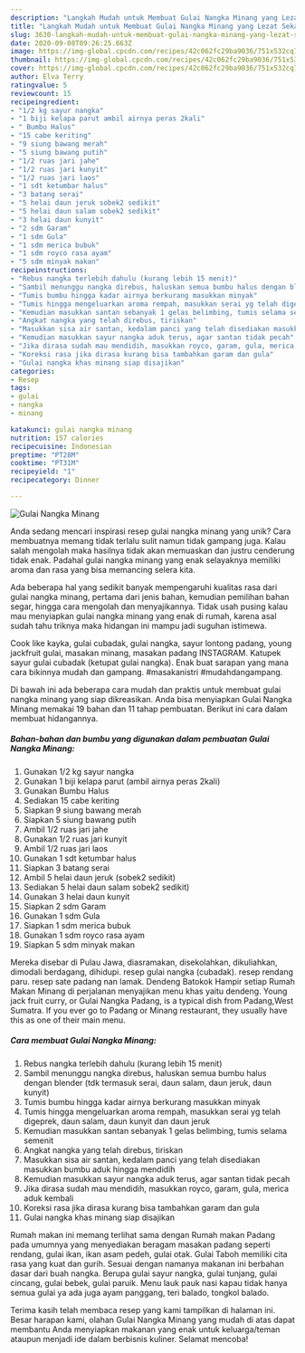 ```yaml
---
description: "Langkah Mudah untuk Membuat Gulai Nangka Minang yang Lezat Sekali"
title: "Langkah Mudah untuk Membuat Gulai Nangka Minang yang Lezat Sekali"
slug: 3630-langkah-mudah-untuk-membuat-gulai-nangka-minang-yang-lezat-sekali
date: 2020-09-08T09:26:25.663Z
image: https://img-global.cpcdn.com/recipes/42c062fc29ba9036/751x532cq70/gulai-nangka-minang-foto-resep-utama.jpg
thumbnail: https://img-global.cpcdn.com/recipes/42c062fc29ba9036/751x532cq70/gulai-nangka-minang-foto-resep-utama.jpg
cover: https://img-global.cpcdn.com/recipes/42c062fc29ba9036/751x532cq70/gulai-nangka-minang-foto-resep-utama.jpg
author: Elva Terry
ratingvalue: 5
reviewcount: 15
recipeingredient:
- "1/2 kg sayur nangka"
- "1 biji kelapa parut ambil airnya peras 2kali"
- " Bumbu Halus"
- "15 cabe keriting"
- "9 siung bawang merah"
- "5 siung bawang putih"
- "1/2 ruas jari jahe"
- "1/2 ruas jari kunyit"
- "1/2 ruas jari laos"
- "1 sdt ketumbar halus"
- "3 batang serai"
- "5 helai daun jeruk sobek2 sedikit"
- "5 helai daun salam sobek2 sedikit"
- "3 helai daun kunyit"
- "2 sdm Garam"
- "1 sdm Gula"
- "1 sdm merica bubuk"
- "1 sdm royco rasa ayam"
- "5 sdm minyak makan"
recipeinstructions:
- "Rebus nangka terlebih dahulu (kurang lebih 15 menit)"
- "Sambil menunggu nangka direbus, haluskan semua bumbu halus dengan blender (tdk termasuk serai, daun salam, daun jeruk, daun kunyit)"
- "Tumis bumbu hingga kadar airnya berkurang masukkan minyak"
- "Tumis hingga mengeluarkan aroma rempah, masukkan serai yg telah digeprek, daun salam, daun kunyit dan daun jeruk"
- "Kemudian masukkan santan sebanyak 1 gelas belimbing, tumis selama semenit"
- "Angkat nangka yang telah direbus, tiriskan"
- "Masukkan sisa air santan, kedalam panci yang telah disediakan masukkan bumbu aduk hingga mendidih"
- "Kemudian masukkan sayur nangka aduk terus, agar santan tidak pecah"
- "Jika dirasa sudah mau mendidih, masukkan royco, garam, gula, merica aduk kembali"
- "Koreksi rasa jika dirasa kurang bisa tambahkan garam dan gula"
- "Gulai nangka khas minang siap disajikan"
categories:
- Resep
tags:
- gulai
- nangka
- minang

katakunci: gulai nangka minang 
nutrition: 157 calories
recipecuisine: Indonesian
preptime: "PT28M"
cooktime: "PT31M"
recipeyield: "1"
recipecategory: Dinner

---
```



![Gulai Nangka Minang](https://img-global.cpcdn.com/recipes/42c062fc29ba9036/751x532cq70/gulai-nangka-minang-foto-resep-utama.jpg)

Anda sedang mencari inspirasi resep gulai nangka minang yang unik? Cara membuatnya memang tidak terlalu sulit namun tidak gampang juga. Kalau salah mengolah maka hasilnya tidak akan memuaskan dan justru cenderung tidak enak. Padahal gulai nangka minang yang enak selayaknya memiliki aroma dan rasa yang bisa memancing selera kita.

Ada beberapa hal yang sedikit banyak mempengaruhi kualitas rasa dari gulai nangka minang, pertama dari jenis bahan, kemudian pemilihan bahan segar, hingga cara mengolah dan menyajikannya. Tidak usah pusing kalau mau menyiapkan gulai nangka minang yang enak di rumah, karena asal sudah tahu triknya maka hidangan ini mampu jadi suguhan istimewa.

Cook like kayka, gulai cubadak, gulai nangka, sayur lontong padang, young jackfruit gulai, masakan minang, masakan padang INSTAGRAM. Katupek sayur gulai cubadak (ketupat gulai nangka). Enak buat sarapan yang mana cara bikinnya mudah dan gampang. #masakanistri #mudahdangampang.


Di bawah ini ada beberapa cara mudah dan praktis untuk membuat gulai nangka minang yang siap dikreasikan. Anda bisa menyiapkan Gulai Nangka Minang memakai 19 bahan dan 11 tahap pembuatan. Berikut ini cara dalam membuat hidangannya.

<!--inarticleads1-->

##### Bahan-bahan dan bumbu yang digunakan dalam pembuatan Gulai Nangka Minang:

1. Gunakan 1/2 kg sayur nangka
1. Gunakan 1 biji kelapa parut (ambil airnya peras 2kali)
1. Gunakan  Bumbu Halus
1. Sediakan 15 cabe keriting
1. Siapkan 9 siung bawang merah
1. Siapkan 5 siung bawang putih
1. Ambil 1/2 ruas jari jahe
1. Gunakan 1/2 ruas jari kunyit
1. Ambil 1/2 ruas jari laos
1. Gunakan 1 sdt ketumbar halus
1. Siapkan 3 batang serai
1. Ambil 5 helai daun jeruk (sobek2 sedikit)
1. Sediakan 5 helai daun salam sobek2 sedikit)
1. Gunakan 3 helai daun kunyit
1. Siapkan 2 sdm Garam
1. Gunakan 1 sdm Gula
1. Siapkan 1 sdm merica bubuk
1. Gunakan 1 sdm royco rasa ayam
1. Siapkan 5 sdm minyak makan


Mereka disebar di Pulau Jawa, diasramakan, disekolahkan, dikuliahkan, dimodali berdagang, dihidupi. resep gulai nangka (cubadak). resep rendang paru. resep sate padang nan lamak. Dendeng Batokok Hampir setiap Rumah Makan Minang di perjalanan menyajikan menu khas yaitu dendeng. Young jack fruit curry, or Gulai Nangka Padang, is a typical dish from Padang,West Sumatra. If you ever go to Padang or Minang restaurant, they usually have this as one of their main menu. 

<!--inarticleads2-->

##### Cara membuat Gulai Nangka Minang:

1. Rebus nangka terlebih dahulu (kurang lebih 15 menit)
1. Sambil menunggu nangka direbus, haluskan semua bumbu halus dengan blender (tdk termasuk serai, daun salam, daun jeruk, daun kunyit)
1. Tumis bumbu hingga kadar airnya berkurang masukkan minyak
1. Tumis hingga mengeluarkan aroma rempah, masukkan serai yg telah digeprek, daun salam, daun kunyit dan daun jeruk
1. Kemudian masukkan santan sebanyak 1 gelas belimbing, tumis selama semenit
1. Angkat nangka yang telah direbus, tiriskan
1. Masukkan sisa air santan, kedalam panci yang telah disediakan masukkan bumbu aduk hingga mendidih
1. Kemudian masukkan sayur nangka aduk terus, agar santan tidak pecah
1. Jika dirasa sudah mau mendidih, masukkan royco, garam, gula, merica aduk kembali
1. Koreksi rasa jika dirasa kurang bisa tambahkan garam dan gula
1. Gulai nangka khas minang siap disajikan


Rumah makan ini memang terlihat sama dengan Rumah makan Padang pada umumnya yang menyediakan beragam masakan padang seperti rendang, gulai ikan, ikan asam pedeh, gulai otak. Gulai Taboh memiliki cita rasa yang kuat dan gurih. Sesuai dengan namanya makanan ini berbahan dasar dari buah nangka. Berupa gulai sayur nangka, gulai tunjang, gulai cincang, gulai bebek, gulai paruik. Menu lauk pauk nasi kapau tidak hanya semua gulai ya ada juga ayam panggang, teri balado, tongkol balado. 

Terima kasih telah membaca resep yang kami tampilkan di halaman ini. Besar harapan kami, olahan Gulai Nangka Minang yang mudah di atas dapat membantu Anda menyiapkan makanan yang enak untuk keluarga/teman ataupun menjadi ide dalam berbisnis kuliner. Selamat mencoba!
